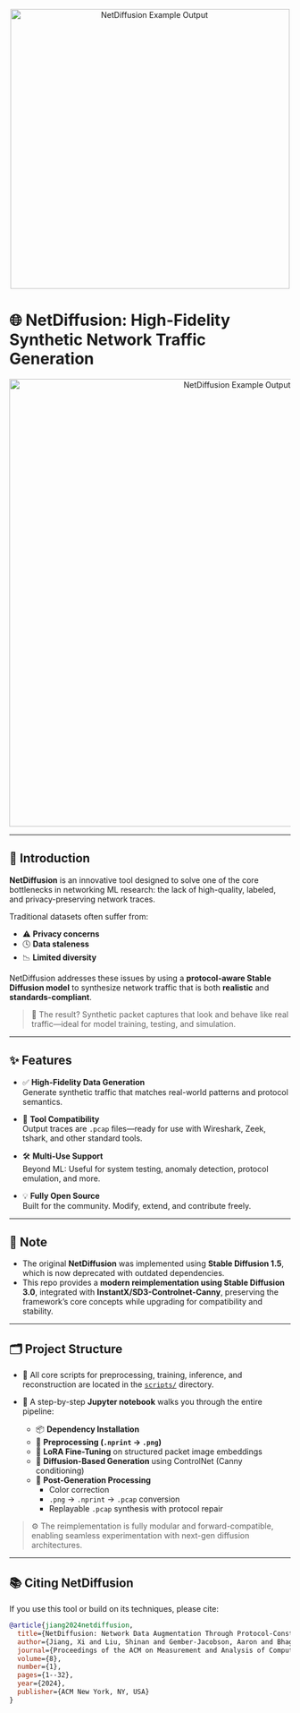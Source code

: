 <p align="center">
  <img width="500" alt="NetDiffusion Example Output" src="https://github.com/user-attachments/assets/0f52e0a8-2dc8-488e-a082-67fb9b2d4795">
</p>

# 🌐 NetDiffusion: High-Fidelity Synthetic Network Traffic Generation

<p align="center">
  <img width="800" alt="NetDiffusion Example Output" src="https://github.com/noise-lab/NetDiffusion_Generator/assets/47127634/804756f9-156e-4796-bea6-00d5d7bb1706">
</p>

---

## 📘 Introduction

**NetDiffusion** is an innovative tool designed to solve one of the core bottlenecks in networking ML research: the lack of high-quality, labeled, and privacy-preserving network traces.

Traditional datasets often suffer from:
- ⚠️ **Privacy concerns**
- 🕓 **Data staleness**
- 📉 **Limited diversity**

NetDiffusion addresses these issues by using a **protocol-aware Stable Diffusion model** to synthesize network traffic that is both **realistic** and **standards-compliant**.

> 🧪 The result? Synthetic packet captures that look and behave like real traffic—ideal for model training, testing, and simulation.

---

## ✨ Features

- ✅ **High-Fidelity Data Generation**  
  Generate synthetic traffic that matches real-world patterns and protocol semantics.

- 🔌 **Tool Compatibility**  
  Output traces are `.pcap` files—ready for use with Wireshark, Zeek, tshark, and other standard tools.

- 🛠️ **Multi-Use Support**  
  Beyond ML: Useful for system testing, anomaly detection, protocol emulation, and more.

- 💡 **Fully Open Source**  
  Built for the community. Modify, extend, and contribute freely.

---

## 📝 Note

- The original **NetDiffusion** was implemented using **Stable Diffusion 1.5**, which is now deprecated with outdated dependencies.
- This repo provides a **modern reimplementation using Stable Diffusion 3.0**, integrated with **InstantX/SD3-Controlnet-Canny**, preserving the framework’s core concepts while upgrading for compatibility and stability.

---

## 🗂 Project Structure

- 🔧 All core scripts for preprocessing, training, inference, and reconstruction are located in the [`scripts/`](./scripts/) directory.
- 📓 A step-by-step **Jupyter notebook** walks you through the entire pipeline:

  - 📦 **Dependency Installation**
  - 🧼 **Preprocessing (`.nprint` → `.png`)**
  - 🧠 **LoRA Fine-Tuning** on structured packet image embeddings
  - 🎨 **Diffusion-Based Generation** using ControlNet (Canny conditioning)
  - 🔄 **Post-Generation Processing**
    - Color correction
    - `.png` → `.nprint` → `.pcap` conversion
    - Replayable `.pcap` synthesis with protocol repair

> ⚙️ The reimplementation is fully modular and forward-compatible, enabling seamless experimentation with next-gen diffusion architectures.

---

## 📚 Citing NetDiffusion

If you use this tool or build on its techniques, please cite:

```bibtex
@article{jiang2024netdiffusion,
  title={NetDiffusion: Network Data Augmentation Through Protocol-Constrained Traffic Generation},
  author={Jiang, Xi and Liu, Shinan and Gember-Jacobson, Aaron and Bhagoji, Arjun Nitin and Schmitt, Paul and Bronzino, Francesco and Feamster, Nick},
  journal={Proceedings of the ACM on Measurement and Analysis of Computing Systems},
  volume={8},
  number={1},
  pages={1--32},
  year={2024},
  publisher={ACM New York, NY, USA}
}
